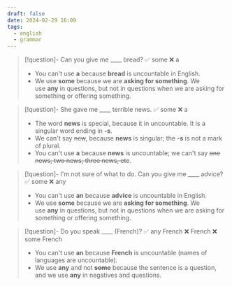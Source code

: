 ```yaml
---
draft: false
date: 2024-02-29 16:09
tags:
  - english
  - grammar
---
```


>[!question]- Can you give me \____ bread?
>✅ some ❌ a
>- You can't use **a** because **bread** is uncountable in English. 
>- We use **some** because we are **asking for something**. We use **any** in questions, but not in questions when we are asking for something or offering something.

>[!question]- She gave me \____ terrible news.
>✅ some ❌ a
>- The word **news** is special, because it in uncountable. It is a singular word ending in **-s**.  
>- We can't say ~~new~~, because **news** is singular; the **-s** is not a mark of plural. 
>- You can't use **a** because **news** is uncountable; we can't say ~~one news, two news, three news, etc~~.

>[!question]- I'm not sure of what to do. Can you give me \____ advice?
>✅ some ❌ any
>- You can't use **an** because **advice** is uncountable in English. 
>- We use **some** because we are **asking for something**. We use **any** in questions, but not in questions when we are asking for something or offering something.

> [!question]- Do you speak \____ (French)?
> ✅ any French ❌ French ❌ some French
> - You can't use **an** because **French** is uncountable (names of languages are uncountable).
> - We use **any** and not **~~some~~** because the sentence is a question, and we use **any** in negatives and questions.


